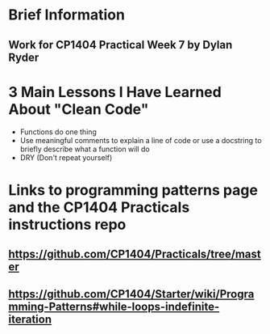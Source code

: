 # Brief Information

## Work for CP1404 Practical Week 7 by Dylan Ryder

# 3 Main Lessons I Have Learned About "Clean Code"

- Functions do one thing
- Use meaningful comments to explain a line of code or use a docstring to briefly describe what a function will do
- DRY (Don't repeat yourself)

# Links to programming patterns page and the CP1404 Practicals instructions repo

## https://github.com/CP1404/Practicals/tree/master

## https://github.com/CP1404/Starter/wiki/Programming-Patterns#while-loops-indefinite-iteration